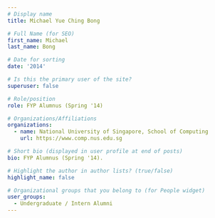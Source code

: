```yaml
---
# Display name
title: Michael Yue Ching Bong

# Full Name (for SEO) 
first_name: Michael
last_name: Bong

# Date for sorting
date: '2014'

# Is this the primary user of the site?
superuser: false

# Role/position
role: FYP Alumnus (Spring '14)

# Organizations/Affiliations
organizations:
  - name: National University of Singapore, School of Computing
    url: https://www.comp.nus.edu.sg

# Short bio (displayed in user profile at end of posts)
bio: FYP Alumnus (Spring '14). 

# Highlight the author in author lists? (true/false)
highlight_name: false

# Organizational groups that you belong to (for People widget)
user_groups:
  - Undergraduate / Intern Alumni
---
```

